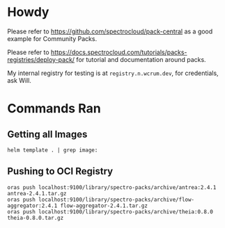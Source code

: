 # Howdy

Please refer to https://github.com/spectrocloud/pack-central as a good example for Community Packs.

Please refer to https://docs.spectrocloud.com/tutorials/packs-registries/deploy-pack/ for tutorial and documentation around packs.

My internal registry for testing is at `registry.n.wcrum.dev`, for credentials, ask Will.

# Commands Ran


## Getting all Images
```
helm template . | grep image:
```

## Pushing to OCI Registry
```
oras push localhost:9100/library/spectro-packs/archive/antrea:2.4.1 antrea-2.4.1.tar.gz
oras push localhost:9100/library/spectro-packs/archive/flow-aggregator:2.4.1 flow-aggregator-2.4.1.tar.gz
oras push localhost:9100/library/spectro-packs/archive/theia:0.8.0 theia-0.8.0.tar.gz
```
